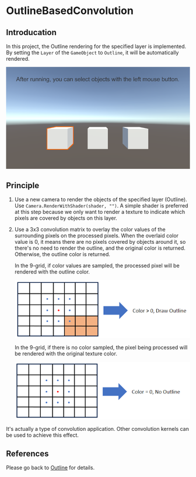 # OutlineBasedConvolution

## Introducation
In this project, the Outline rendering for the specified layer is implemented. By setting the `Layer` of the `GameObject` to `Outline`, it will be automatically rendered.

![result](/Imgs/ImageEffects/Outline/outline_layer_result.png)

## Principle
1. Use a new camera to render the objects of the specified layer (Outline). Use `Camera.RenderWithShader(shader, "")`. A simple shader is preferred at this step because we only want to render a texture to indicate which pixels are covered by objects on this layer.
2. Use a 3x3 convolution matrix to overlay the color values of the surrounding pixels on the processed pixels. When the overlaid color value is 0, it means there are no pixels covered by objects around it, so there's no need to render the outline, and the original color is returned. Otherwise, the outline color is returned.
    
    In the 9-grid, if color values are sampled, the processed pixel will be rendered with the outline color.

    ![01](/Imgs/ImageEffects/Outline/outline_layer_01.png)

    In the 9-grid, if there is no color sampled, the pixel being processed will be rendered with the original texture color.
    
    ![02](/Imgs/ImageEffects/Outline/outline_layer_02.png)

It's actually a type of convolution application. Other convolution kernels can be used to achieve this effect.

## References
Please go back to [Outline](../Outline.md) for details.